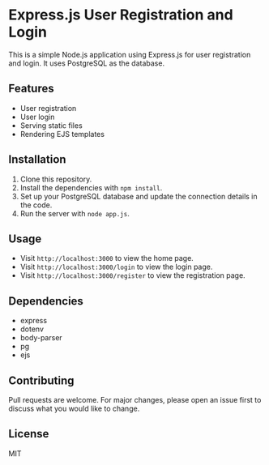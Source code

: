 # Express.js User Registration and Login

This is a simple Node.js application using Express.js for user registration and login. It uses PostgreSQL as the database.

## Features

- User registration
- User login
- Serving static files
- Rendering EJS templates

## Installation

1. Clone this repository.
2. Install the dependencies with `npm install`.
3. Set up your PostgreSQL database and update the connection details in the code.
4. Run the server with `node app.js`.

## Usage

- Visit `http://localhost:3000` to view the home page.
- Visit `http://localhost:3000/login` to view the login page.
- Visit `http://localhost:3000/register` to view the registration page.

## Dependencies

- express
- dotenv
- body-parser
- pg
- ejs

## Contributing

Pull requests are welcome. For major changes, please open an issue first to discuss what you would like to change.

## License

MIT

